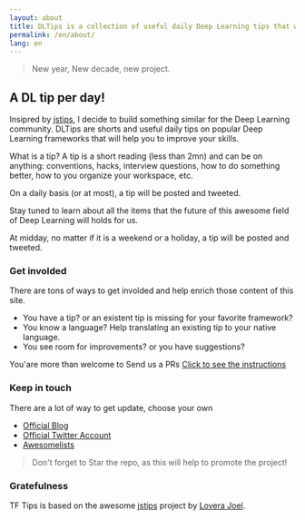 ```yaml
---
layout: about
title: DLTips is a collection of useful daily Deep Learning tips that will allow you to improve your skills.
permalink: /en/about/
lang: en
---
```


> New year, New decade, new project.

## A DL tip per day!

Insipred by [jstips](http://www.jstips.co), I decide to build something similar for the Deep Learning community. DLTips are shorts and useful daily tips on popular Deep Learning frameworks that will help you to improve your skills.

What is a tip? A tip is a short reading (less than 2mn) and can be on anything: conventions, hacks, interview questions, how to do something better, how to you organize your workspace, etc.

On a daily basis (or at most), a tip will be posted and tweeted.

Stay tuned to learn about all the items that the future of this awesome field of Deep Learning will holds for us.

At midday, no matter if it is a weekend or a holiday, a tip will be posted and tweeted.

### Get involded

There are tons of ways to get involded and help enrich those content of this site.
* You have a tip? or an existent tip is missing for your favorite framework?
* You know a language? Help translating an existing tip to your native language.
* You see room for improvements? or you have suggestions?

You'are more than welcome to Send us a PRs [Click to see the instructions](https://github.com/dzlab/dltips/blob/master/CONTRIBUTING.md)


### Keep in touch

There are a lot of way to get update, choose your own

- [Official Blog](http://dzlab.github.io/dltips)
- [Official Twitter Account](https://twitter.com/bachiirc)
- [Awesomelists](https://awesomelists.top/#/repos/dzlab/dltips)

> Don't forget to Star the repo, as this will help to promote the project!

### Gratefulness
TF Tips is based on the awesome [jstips](http://www.jstips.co) project by [Lovera Joel](https://github.com/loverajoel).
